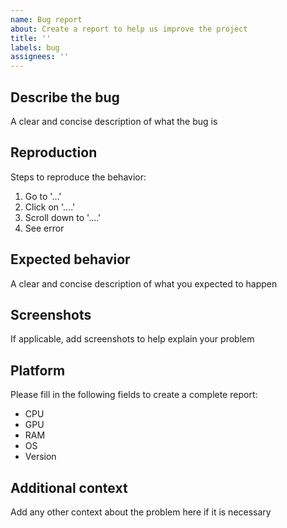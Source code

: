 ```yaml
---
name: Bug report
about: Create a report to help us improve the project
title: ''
labels: bug
assignees: ''
---
```


## Describe the bug

A clear and concise description of what the bug is

## Reproduction

Steps to reproduce the behavior:

1. Go to '...'
2. Click on '....'
3. Scroll down to '....'
4. See error

## Expected behavior

A clear and concise description of what you expected to happen

## Screenshots

If applicable, add screenshots to help explain your problem

## Platform

Please fill in the following fields to create a complete report:

- CPU
- GPU
- RAM
- OS
- Version

## Additional context

Add any other context about the problem here if it is necessary
